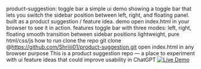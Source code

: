 product-suggestion: toggle bar
a simple ui demo showing a toggle bar that lets you switch the sidebar position between left, right, and floating panel. built as a product suggestion / feature idea.
demo
open index.html in your browser to see it in action.
features
toggle bar with three modes: left, right, floating
smooth transition between sidebar positions
lightweight, pure html/css/js
how to run
clone the repo
git clone @https://github.com/Shriiii01/product-suggestion.git
open index.html in any browser
purpose
This is a product suggestion repo — a place to experiment with ui feature ideas that could improve usability in ChatGPT 
[![Live Demo](https://img.shields.io/badge/demo-online-green.svg)](https://shriiii01.github.io/product-suggestion/)
